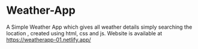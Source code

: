 # Weather-App
A Simple Weather App which gives all weather details simply searching the location , created using html, css and js. Website is available at https://weatherapp-01.netlify.app/
